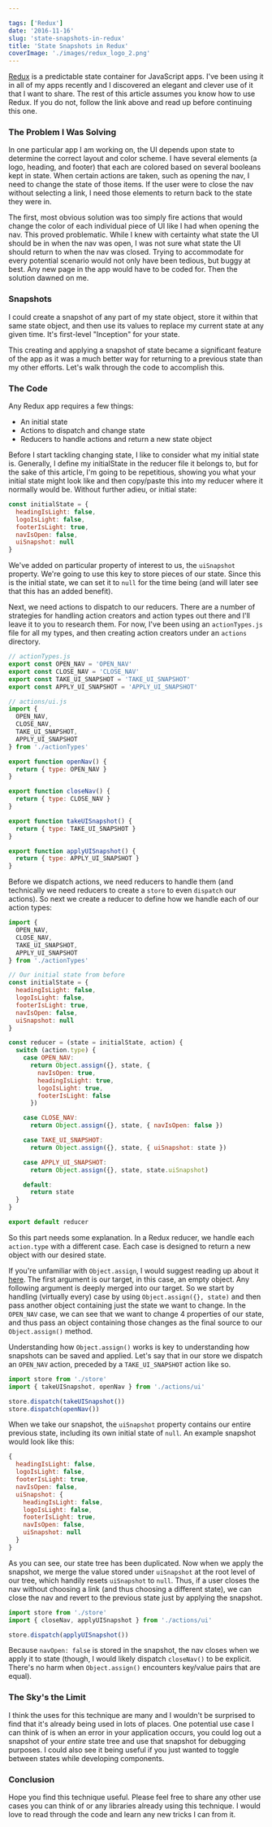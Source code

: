 ```yaml
---

tags: ['Redux']
date: '2016-11-16'
slug: 'state-snapshots-in-redux'
title: 'State Snapshots in Redux'
coverImage: './images/redux_logo_2.png'
---
```


[Redux](http://redux.js.org/) is a predictable state container for JavaScript apps. I've been using it in all of my apps recently and I discovered an elegant and clever use of it that I want to share. The rest of this article assumes you know how to use Redux. If you do not, follow the link above and read up before continuing this one.

### The Problem I Was Solving

In one particular app I am working on, the UI depends upon state to determine the correct layout and color scheme. I have several elements (a logo, heading, and footer) that each are colored based on several booleans kept in state. When certain actions are taken, such as opening the nav, I need to change the state of those items. If the user were to close the nav without selecting a link, I need those elements to return back to the state they were in.

The first, most obvious solution was too simply fire actions that would change the color of each individual piece of UI like I had when opening the nav. This proved problematic. While I knew with certainty what state the UI should be in when the nav was open, I was not sure what state the UI should return to when the nav was closed. Trying to accommodate for every potential scenario would not only have been tedious, but buggy at best. Any new page in the app would have to be coded for. Then the solution dawned on me.

### Snapshots

I could create a snapshot of any part of my state object, store it within that same state object, and then use its values to replace my current state at any given time. It's first-level "Inception" for your state.

This creating and applying a snapshot of state became a significant feature of the app as it was a much better way for returning to a previous state than my other efforts. Let's walk through the code to accomplish this.

### The Code

Any Redux app requires a few things:

- An initial state
- Actions to dispatch and change state
- Reducers to handle actions and return a new state object

Before I start tackling changing state, I like to consider what my initial state is. Generally, I define my initialState in the reducer file it belongs to, but for the sake of this article, I'm going to be repetitious, showing you what your initial state might look like and then copy/paste this into my reducer where it normally would be. Without further adieu, or initial state:

```javascript
const initialState = {
  headingIsLight: false,
  logoIsLight: false,
  footerIsLight: true,
  navIsOpen: false,
  uiSnapshot: null
}
```

We've added on particular property of interest to us, the `uiSnapshot` property. We're going to use this key to store pieces of our state. Since this is the initial state, we can set it to `null` for the time being (and will later see that this has an added benefit).

Next, we need actions to dispatch to our reducers. There are a number of strategies for handling action creators and action types out there and I'll leave it to you to research them. For now, I've been using an `actionTypes.js` file for all my types, and then creating action creators under an `actions` directory.

```javascript
// actionTypes.js
export const OPEN_NAV = 'OPEN_NAV'
export const CLOSE_NAV = 'CLOSE_NAV'
export const TAKE_UI_SNAPSHOT = 'TAKE_UI_SNAPSHOT'
export const APPLY_UI_SNAPSHOT = 'APPLY_UI_SNAPSHOT'

// actions/ui.js
import {
  OPEN_NAV,
  CLOSE_NAV,
  TAKE_UI_SNAPSHOT,
  APPLY_UI_SNAPSHOT
} from './actionTypes'

export function openNav() {
  return { type: OPEN_NAV }
}

export function closeNav() {
  return { type: CLOSE_NAV }
}

export function takeUISnapshot() {
  return { type: TAKE_UI_SNAPSHOT }
}

export function applyUISnapshot() {
  return { type: APPLY_UI_SNAPSHOT }
}
```

Before we dispatch actions, we need reducers to handle them (and technically we need reducers to create a `store` to even `dispatch` our actions). So next we create a reducer to define how we handle each of our action types:

```javascript
import {
  OPEN_NAV,
  CLOSE_NAV,
  TAKE_UI_SNAPSHOT,
  APPLY_UI_SNAPSHOT
} from './actionTypes'

// Our initial state from before
const initialState = {
  headingIsLight: false,
  logoIsLight: false,
  footerIsLight: true,
  navIsOpen: false,
  uiSnapshot: null
}

const reducer = (state = initialState, action) {
  switch (action.type) {
    case OPEN_NAV:
      return Object.assign({}, state, {
        navIsOpen: true,
        headingIsLight: true,
        logoIsLight: true,
        footerIsLight: false
      })

    case CLOSE_NAV:
      return Object.assign({}, state, { navIsOpen: false })

    case TAKE_UI_SNAPSHOT:
      return Object.assign({}, state, { uiSnapshot: state })

    case APPLY_UI_SNAPSHOT:
      return Object.assign({}, state, state.uiSnapshot)

    default:
      return state
  }
}

export default reducer

```

So this part needs some explanation. In a Redux reducer, we handle each `action.type` with a different case. Each case is designed to return a new object with our desired state.

If you're unfamiliar with `Object.assign`, I would suggest reading up about it [here](https://developer.mozilla.org/en-US/docs/Web/JavaScript/Reference/Global_Objects/Object/assign). The first argument is our target, in this case, an empty object. Any following argument is deeply merged into our target. So we start by handling (virtually every) case by using `Object.assign({}, state)` and then pass another object containing just the state we want to change. In the `OPEN_NAV` case, we can see that we want to change 4 properties of our state, and thus pass an object containing those changes as the final source to our `Object.assign()` method.

Understanding how `Object.assign()` works is key to understanding how snapshots can be saved and applied. Let's say that in our store we dispatch an `OPEN_NAV` action, preceded by a `TAKE_UI_SNAPSHOT` action like so.

```javascript
import store from './store'
import { takeUISnapshot, openNav } from './actions/ui'

store.dispatch(takeUISnapshot())
store.dispatch(openNav())
```

When we take our snapshot, the `uiSnapshot` property contains our entire previous state, including its own initial state of `null`. An example snapshot would look like this:

```javascript
{
  headingIsLight: false,
  logoIsLight: false,
  footerIsLight: true,
  navIsOpen: false,
  uiSnapshot: {
    headingIsLight: false,
    logoIsLight: false,
    footerIsLight: true,
    navIsOpen: false,
    uiSnapshot: null
  }
}

```

As you can see, our state tree has been duplicated. Now when we apply the snapshot, we merge the value stored under `uiSnapshot` at the root level of our tree, which handily resets `uiSnapshot` to `null`. Thus, if a user closes the nav without choosing a link (and thus choosing a different state), we can close the nav and revert to the previous state just by applying the snapshot.

```javascript
import store from './store'
import { closeNav, applyUISnapshot } from './actions/ui'

store.dispatch(applyUISnapshot())
```

Because `navOpen: false` is stored in the snapshot, the nav closes when we apply it to state (though, I would likely dispatch `closeNav()` to be explicit. There's no harm when `Object.assign()` encounters key/value pairs that are equal).

### The Sky's the Limit

I think the uses for this technique are many and I wouldn't be surprised to find that it's already being used in lots of places. One potential use case I can think of is when an error in your application occurs, you could log out a snapshot of your _entire_ state tree and use that snapshot for debugging purposes. I could also see it being useful if you just wanted to toggle between states while developing components.

### Conclusion

Hope you find this technique useful. Please feel free to share any other use cases you can think of or any libraries already using this technique. I would love to read through the code and learn any new tricks I can from it.
